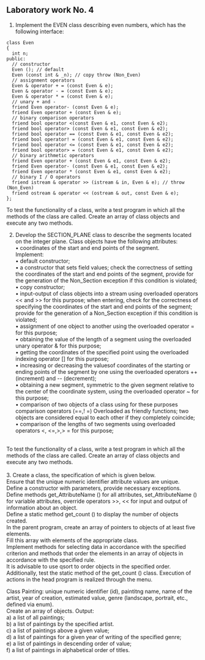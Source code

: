 
## Laboratory work No. 4

1. Implement the EVEN class describing even numbers, which has the following interface:

```
class Even
{
  int n;
public:
  // constructor
  Even (); // default
  Even (const int & _n); // copy throw (Non_Even)
  // assignment operators
  Even & operator + = (const Even & e);
  Even & operator - = (const Even & e);
  Even & operator * = (const Even & e);
  // unary + and -
  friend Even operator- (const Even & e);
  friend Even operator + (const Even & e);
  // binary comparison operators
  friend bool operator <(const Even & e1, const Even & e2);
  friend bool operator> (const Even & e1, const Even & e2);
  friend bool operator == (const Even & e1, const Even & e2);
  friend bool operator! = (const Even & e1, const Even & e2);
  friend bool operator <= (const Even & e1, const Even & e2);
  friend bool operator> = (const Even & e1, const Even & e2);
  // binary arithmetic operators
  friend Even operator + (const Even & e1, const Even & e2);
  friend Even operator- (const Even & e1, const Even & e2);
  friend Even operator * (const Even & e1, const Even & e2);
  // binary I / O operators
  friend istream & operator >> (istream & in, Even & e); // throw (Non_Even)
  friend ostream & operator << (ostream & out, const Even & e);
};
```

To test the functionality of a class, write a test program in which all the methods of the class are called. Create an array of class objects and execute any two methods.

2. Develop the SECTION_PLANE class to describe the segments located on the integer plane. Class objects have the following attributes:<br>
• coordinates of the start and end points of the segment.<br>
Implement:<br>
• default constructor;<br>
• a constructor that sets field values; check the correctness of setting the coordinates of the start and end points of the segment, provide for the generation of the Non_Section exception if this condition is violated;<br>
• copy constructor;<br>
• input-output of class objects into a stream using overloaded operators << and >> for this purpose; when entering, check for the correctness of specifying the coordinates of the start and end points of the segment; provide for the generation of a Non_Section exception if this condition is violated;<br>
• assignment of one object to another using the overloaded operator = for this purpose;<br>
• obtaining the value of the length of a segment using the overloaded unary operator & for this purpose;<br>
• getting the coordinates of the specified point using the overloaded indexing operator [] for this purpose;<br>
• increasing or decreasing the values ​​of coordinates of the starting or ending points of the segment by one using the overloaded operators ++ (increment) and -- (decrement);<br>
• obtaining a new segment, symmetric to the given segment relative to the center of the coordinate system, using the overloaded operator ~ for this purpose;<br>
• comparison of two objects of a class using for these purposes comparison operators (==,! =) Overloaded as friendly functions; two objects are considered equal to each other if they completely coincide;<br>
• comparison of the lengths of two segments using overloaded operators <, <=,>,> = for this purpose;<br>
<br>
To test the functionality of a class, write a test program in which all the methods of the class are called. Create an array of class objects and execute any two methods.<br>
<br>
3. Create a class, the specification of which is given below.<br>
Ensure that the unique numeric identifier attribute values are unique.<br>
Define a constructor with parameters, provide necessary exceptions.<br>
Define methods get_AttributeName () for all attributes, set_AttributeName () for variable attributes, override operators >>, << for input and output of information about an object.<br>
Define a static method get_count () to display the number of objects created.<br>
In the parent program, create an array of pointers to objects of at least five elements.<br>
Fill this array with elements of the appropriate class.<br>
Implement methods for selecting data in accordance with the specified criterion and methods that order the elements in an array of objects in accordance with the specified rule.<br>
It is advisable to use qsort to order objects in the specified order.<br>
Additionally, test the static method of the get_count () class. Execution of actions in the head program is realized through the menu.<br>

Class Painting: unique numeric identifier (id), paintitng name, name of the artist, year of creation, estimated value, genre (landscape, portrait, etc., defined via enum).<br>
Create an array of objects. Output:<br>
a) a list of all paintings;<br>
b) a list of paintings by the specified artist.<br>
c) a list of paintings above a given value;<br>
d) a list of paintings for a given year of writing of the specified genre;<br>
e) a list of paintings in descending order of value;<br>
f) a list of paintings in alphabetical order of titles.<br>
